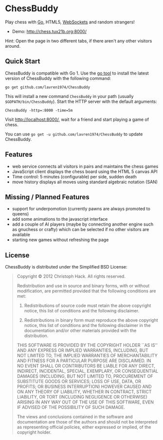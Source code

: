 ChessBuddy
==========

Play chess with [Go][1], HTML5, [WebSockets][2] and random strangers!

* Demo: <http://chess.tux21b.org:8000/>

Hint: Open the page in two different tabs, if there aren't any other
visitors around.


Quick Start
-----------

ChessBuddy is compatible with Go 1. Use the [go tool][3] to install the latest
version of ChessBuddy with the following command:

    go get github.com/lavren1974/ChessBuddy

This will install a new command `ChessBuddy` in your path (usually
`$GOPATH/bin/ChessBuddy`). Start the HTTP server with the default arguments:

    ChessBuddy -http=:8000 -time=5m

Visit <http://localhost:8000/>, wait for a friend and start playing a game of
chess.

You can use `go get -u github.com/lavren1974/ChessBuddy` to update ChessBuddy.


Features
--------

 * web service connects all visitors in pairs and maintains the chess games
 * JavaScript client displays the chess board using the HTML 5 canvas API
 * Time control: 5 minutes (configurable) per side, sudden death
 * move history displays all moves using standard algebraic notation (SAN)


Missing / Planned Features
--------------------------

* support for underpomotion (currently pawns are always promoted to queens)
* add some animations to the javascript interface
* add a couple of AI players (maybe by connecting another engine such as
  gnuchess or crafty) which can be selected if no other visitors are available
* starting new games without refreshing the page

License
-------

ChessBuddy is distributed under the Simplified BSD License:

> Copyright © 2012 Christoph Hack. All rights reserved.
>
> Redistribution and use in source and binary forms, with or without
> modification, are permitted provided that the following conditions are met:
>
>    1. Redistributions of source code must retain the above copyright notice,
>       this list of conditions and the following disclaimer.
>
>    2. Redistributions in binary form must reproduce the above copyright
>       notice, this list of conditions and the following disclaimer in the
>       documentation and/or other materials provided with the distribution.
>
> THIS SOFTWARE IS PROVIDED BY THE COPYRIGHT HOLDER ``AS IS'' AND ANY EXPRESS
> OR IMPLIED WARRANTIES, INCLUDING, BUT NOT LIMITED TO, THE IMPLIED WARRANTIES
> OF MERCHANTABILITY AND FITNESS FOR A PARTICULAR PURPOSE ARE DISCLAIMED. IN NO
> EVENT SHALL <COPYRIGHT HOLDER> OR CONTRIBUTORS BE LIABLE FOR ANY DIRECT,
> INDIRECT, INCIDENTAL, SPECIAL, EXEMPLARY, OR CONSEQUENTIAL DAMAGES (INCLUDING,
> BUT NOT LIMITED TO, PROCUREMENT OF SUBSTITUTE GOODS OR SERVICES; LOSS OF USE,
> DATA, OR PROFITS; OR BUSINESS INTERRUPTION) HOWEVER CAUSED AND ON ANY THEORY
> OF LIABILITY, WHETHER IN CONTRACT, STRICT LIABILITY, OR TORT (INCLUDING
> NEGLIGENCE OR OTHERWISE) ARISING IN ANY WAY OUT OF THE USE OF THIS SOFTWARE,
> EVEN IF ADVISED OF THE POSSIBILITY OF SUCH DAMAGE.
>
> The views and conclusions contained in the software and documentation are
> those of the authors and should not be interpreted as representing official
> policies, either expressed or implied, of the copyright holder.


[1]: http://golang.org/
[2]: http://dev.w3.org/html5/websockets/
[3]: http://golang.org/cmd/go/
